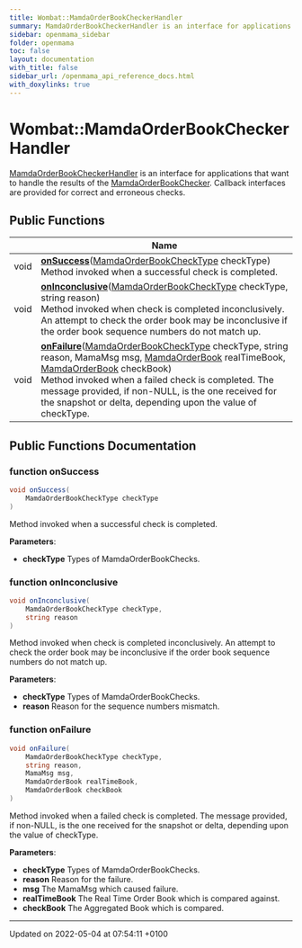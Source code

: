 ```yaml
---
title: Wombat::MamdaOrderBookCheckerHandler
summary: MamdaOrderBookCheckerHandler is an interface for applications that want to handle the results of the MamdaOrderBookChecker. Callback interfaces are provided for correct and erroneous checks. 
sidebar: openmama_sidebar
folder: openmama
toc: false
layout: documentation
with_title: false
sidebar_url: /openmama_api_reference_docs.html
with_doxylinks: true
---
```


# Wombat::MamdaOrderBookCheckerHandler



[MamdaOrderBookCheckerHandler]() is an interface for applications that want to handle the results of the [MamdaOrderBookChecker](classWombat_1_1MamdaOrderBookChecker.html). Callback interfaces are provided for correct and erroneous checks. 

## Public Functions

|                | Name           |
| -------------- | -------------- |
| void | **[onSuccess](interfaceWombat_1_1MamdaOrderBookCheckerHandler.html#function-onsuccess)**([MamdaOrderBookCheckType](classWombat_1_1MamdaOrderBookCheckType.html) checkType)<br>Method invoked when a successful check is completed.  |
| void | **[onInconclusive](interfaceWombat_1_1MamdaOrderBookCheckerHandler.html#function-oninconclusive)**([MamdaOrderBookCheckType](classWombat_1_1MamdaOrderBookCheckType.html) checkType, string reason)<br>Method invoked when check is completed inconclusively. An attempt to check the order book may be inconclusive if the order book sequence numbers do not match up.  |
| void | **[onFailure](interfaceWombat_1_1MamdaOrderBookCheckerHandler.html#function-onfailure)**([MamdaOrderBookCheckType](classWombat_1_1MamdaOrderBookCheckType.html) checkType, string reason, MamaMsg msg, [MamdaOrderBook](classWombat_1_1MamdaOrderBook.html) realTimeBook, [MamdaOrderBook](classWombat_1_1MamdaOrderBook.html) checkBook)<br>Method invoked when a failed check is completed. The message provided, if non-NULL, is the one received for the snapshot or delta, depending upon the value of checkType.  |

## Public Functions Documentation

### function onSuccess

```csharp
void onSuccess(
    MamdaOrderBookCheckType checkType
)
```

Method invoked when a successful check is completed. 

**Parameters**: 

  * **checkType** Types of MamdaOrderBookChecks.


### function onInconclusive

```csharp
void onInconclusive(
    MamdaOrderBookCheckType checkType,
    string reason
)
```

Method invoked when check is completed inconclusively. An attempt to check the order book may be inconclusive if the order book sequence numbers do not match up. 

**Parameters**: 

  * **checkType** Types of MamdaOrderBookChecks.
  * **reason** Reason for the sequence numbers mismatch.


### function onFailure

```csharp
void onFailure(
    MamdaOrderBookCheckType checkType,
    string reason,
    MamaMsg msg,
    MamdaOrderBook realTimeBook,
    MamdaOrderBook checkBook
)
```

Method invoked when a failed check is completed. The message provided, if non-NULL, is the one received for the snapshot or delta, depending upon the value of checkType. 

**Parameters**: 

  * **checkType** Types of MamdaOrderBookChecks.
  * **reason** Reason for the failure.
  * **msg** The MamaMsg which caused failure.
  * **realTimeBook** The Real Time Order Book which is compared against.
  * **checkBook** The Aggregated Book which is compared.


-------------------------------

Updated on 2022-05-04 at 07:54:11 +0100